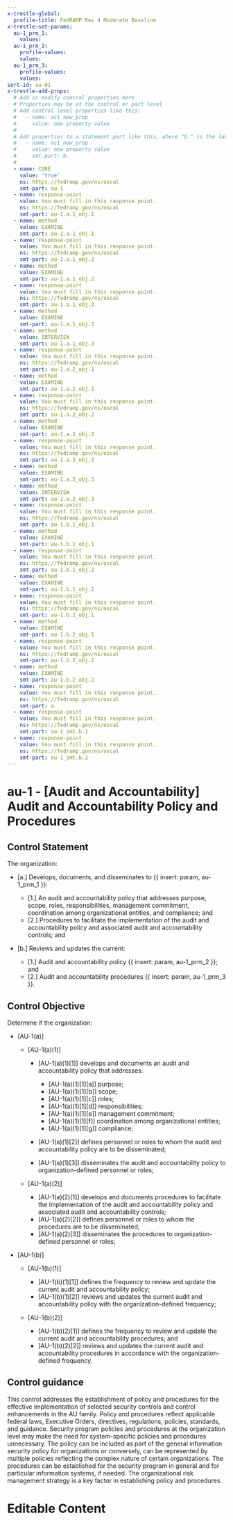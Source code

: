 ```yaml
---
x-trestle-global:
  profile-title: FedRAMP Rev 4 Moderate Baseline
x-trestle-set-params:
  au-1_prm_1:
    values:
  au-1_prm_2:
    profile-values:
    values:
  au-1_prm_3:
    profile-values:
    values:
sort-id: au-01
x-trestle-add-props:
  # Add or modify control properties here
  # Properties may be at the control or part level
  # Add control level properties like this:
  #   - name: ac1_new_prop
  #     value: new property value
  #
  # Add properties to a statement part like this, where "b." is the label of the target statement part
  #   - name: ac1_new_prop
  #     value: new property value
  #     smt-part: b.
  #
  - name: CORE
    value: 'true'
    ns: https://fedramp.gov/ns/oscal
    smt-part: au-1
  - name: response-point
    value: You must fill in this response point.
    ns: https://fedramp.gov/ns/oscal
    smt-part: au-1.a.1_obj.1
  - name: method
    value: EXAMINE
    smt-part: au-1.a.1_obj.1
  - name: response-point
    value: You must fill in this response point.
    ns: https://fedramp.gov/ns/oscal
    smt-part: au-1.a.1_obj.2
  - name: method
    value: EXAMINE
    smt-part: au-1.a.1_obj.2
  - name: response-point
    value: You must fill in this response point.
    ns: https://fedramp.gov/ns/oscal
    smt-part: au-1.a.1_obj.3
  - name: method
    value: EXAMINE
    smt-part: au-1.a.1_obj.3
  - name: method
    value: INTERVIEW
    smt-part: au-1.a.1_obj.3
  - name: response-point
    value: You must fill in this response point.
    ns: https://fedramp.gov/ns/oscal
    smt-part: au-1.a.2_obj.1
  - name: method
    value: EXAMINE
    smt-part: au-1.a.2_obj.1
  - name: response-point
    value: You must fill in this response point.
    ns: https://fedramp.gov/ns/oscal
    smt-part: au-1.a.2_obj.2
  - name: method
    value: EXAMINE
    smt-part: au-1.a.2_obj.2
  - name: response-point
    value: You must fill in this response point.
    ns: https://fedramp.gov/ns/oscal
    smt-part: au-1.a.2_obj.3
  - name: method
    value: EXAMINE
    smt-part: au-1.a.2_obj.3
  - name: method
    value: INTERVIEW
    smt-part: au-1.a.2_obj.3
  - name: response-point
    value: You must fill in this response point.
    ns: https://fedramp.gov/ns/oscal
    smt-part: au-1.b.1_obj.1
  - name: method
    value: EXAMINE
    smt-part: au-1.b.1_obj.1
  - name: response-point
    value: You must fill in this response point.
    ns: https://fedramp.gov/ns/oscal
    smt-part: au-1.b.1_obj.2
  - name: method
    value: EXAMINE
    smt-part: au-1.b.1_obj.2
  - name: response-point
    value: You must fill in this response point.
    ns: https://fedramp.gov/ns/oscal
    smt-part: au-1.b.2_obj.1
  - name: method
    value: EXAMINE
    smt-part: au-1.b.2_obj.1
  - name: response-point
    value: You must fill in this response point.
    ns: https://fedramp.gov/ns/oscal
    smt-part: au-1.b.2_obj.2
  - name: method
    value: EXAMINE
    smt-part: au-1.b.2_obj.2
  - name: response-point
    value: You must fill in this response point.
    ns: https://fedramp.gov/ns/oscal
    smt-part: a.
  - name: response-point
    value: You must fill in this response point.
    ns: https://fedramp.gov/ns/oscal
    smt-part: au-1_smt.b.1
  - name: response-point
    value: You must fill in this response point.
    ns: https://fedramp.gov/ns/oscal
    smt-part: au-1_smt.b.2
---
```


# au-1 - \[Audit and Accountability\] Audit and Accountability Policy and Procedures

## Control Statement

The organization:

- \[a.\] Develops, documents, and disseminates to {{ insert: param, au-1_prm_1 }}:

  - \[1.\] An audit and accountability policy that addresses purpose, scope, roles, responsibilities, management commitment, coordination among organizational entities, and compliance; and
  - \[2.\] Procedures to facilitate the implementation of the audit and accountability policy and associated audit and accountability controls; and

- \[b.\] Reviews and updates the current:

  - \[1.\] Audit and accountability policy {{ insert: param, au-1_prm_2 }}; and
  - \[2.\] Audit and accountability procedures {{ insert: param, au-1_prm_3 }}.

## Control Objective

Determine if the organization:

- \[AU-1(a)\]

  - \[AU-1(a)(1)\]

    - \[AU-1(a)(1)[1]\] develops and documents an audit and accountability policy that addresses:

      - \[AU-1(a)(1)[1][a]\] purpose;
      - \[AU-1(a)(1)[1][b]\] scope;
      - \[AU-1(a)(1)[1][c]\] roles;
      - \[AU-1(a)(1)[1][d]\] responsibilities;
      - \[AU-1(a)(1)[1][e]\] management commitment;
      - \[AU-1(a)(1)[1][f]\] coordination among organizational entities;
      - \[AU-1(a)(1)[1][g]\] compliance;

    - \[AU-1(a)(1)[2]\] defines personnel or roles to whom the audit and accountability policy are to be disseminated;
    - \[AU-1(a)(1)[3]\] disseminates the audit and accountability policy to organization-defined personnel or roles;

  - \[AU-1(a)(2)\]

    - \[AU-1(a)(2)[1]\] develops and documents procedures to facilitate the implementation of the audit and accountability policy and associated audit and accountability controls;
    - \[AU-1(a)(2)[2]\] defines personnel or roles to whom the procedures are to be disseminated;
    - \[AU-1(a)(2)[3]\] disseminates the procedures to organization-defined personnel or roles;

- \[AU-1(b)\]

  - \[AU-1(b)(1)\]

    - \[AU-1(b)(1)[1]\] defines the frequency to review and update the current audit and accountability policy;
    - \[AU-1(b)(1)[2]\] reviews and updates the current audit and accountability policy with the organization-defined frequency;

  - \[AU-1(b)(2)\]

    - \[AU-1(b)(2)[1]\] defines the frequency to review and update the current audit and accountability procedures; and
    - \[AU-1(b)(2)[2]\] reviews and updates the current audit and accountability procedures in accordance with the organization-defined frequency.

## Control guidance

This control addresses the establishment of policy and procedures for the effective implementation of selected security controls and control enhancements in the AU family. Policy and procedures reflect applicable federal laws, Executive Orders, directives, regulations, policies, standards, and guidance. Security program policies and procedures at the organization level may make the need for system-specific policies and procedures unnecessary. The policy can be included as part of the general information security policy for organizations or conversely, can be represented by multiple policies reflecting the complex nature of certain organizations. The procedures can be established for the security program in general and for particular information systems, if needed. The organizational risk management strategy is a key factor in establishing policy and procedures.

# Editable Content

<!-- Make additions and edits below -->
<!-- The above represents the contents of the control as received by the profile, prior to additions. -->
<!-- If the profile makes additions to the control, they will appear below. -->
<!-- The above markdown may not be edited but you may edit the content below, and/or introduce new additions to be made by the profile. -->
<!-- If there is a yaml header at the top, parameter values may be edited. Use --set-parameters to incorporate the changes during assembly. -->
<!-- The content here will then replace what is in the profile for this control, after running profile-assemble. -->
<!-- The added parts in the profile for this control are below.  You may edit them and/or add new ones. -->
<!-- Each addition must have a heading either of the form ## Control my_addition_name -->
<!-- or ## Part a. (where the a. refers to one of the control statement labels.) -->
<!-- "## Control" parts are new parts added after the statement part. -->
<!-- "## Part" parts are new parts added into the top-level statement part with that label. -->
<!-- Subparts may be added with nested hash levels of the form ### My Subpart Name -->
<!-- underneath the parent ## Control or ## Part being added -->
<!-- See https://ibm.github.io/compliance-trestle/tutorials/ssp_profile_catalog_authoring/ssp_profile_catalog_authoring for guidance. -->
